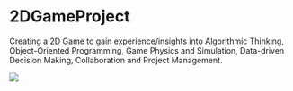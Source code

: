 # 2DGameProject
Creating a 2D Game to gain experience/insights into Algorithmic Thinking, Object-Oriented Programming, Game Physics and Simulation, Data-driven Decision Making, Collaboration and Project Management.


![]([technowafflez/2DGameProject/7d49ca428864db5420d9c51457620b88.gif](https://github.com/technowafflez/2DGameProject/blob/main/7d49ca428864db5420d9c51457620b88.gif))
